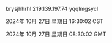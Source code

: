 brysjhhrhl 219.139.197.74 yqqlmgsycl

2024年 10月 27日 星期日 16:30:02 CST

2024年 10月 27日 星期日 08:30:02 GMT
